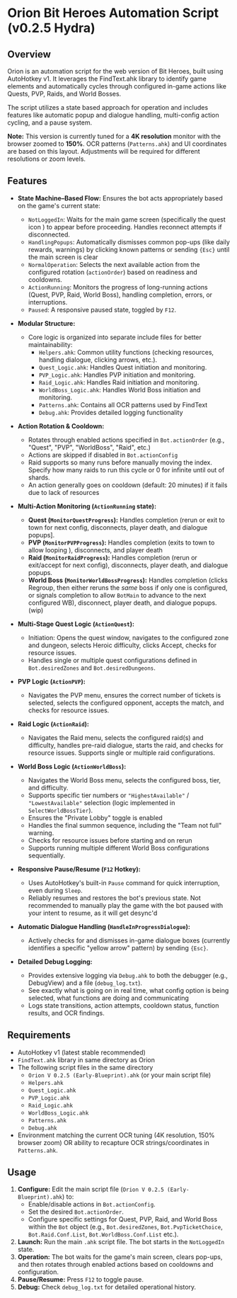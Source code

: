 # Orion Bit Heroes Automation Script (v0.2.5 Hydra)

## Overview

Orion is an automation script for the web version of Bit Heroes, built using AutoHotkey v1. It leverages the FindText.ahk library to identify game elements and automatically cycles through configured in-game actions like Quests, PVP, Raids, and World Bosses.

The script utilizes a state based approach for operation and includes features like automatic popup and dialogue handling, multi-config action cycling, and a pause system.

**Note:** This version is currently tuned for a **4K resolution** monitor with the browser zoomed to **150%**. OCR patterns (`Patterns.ahk`) and UI coordinates are based on this layout. Adjustments will be required for different resolutions or zoom levels.

## Features

* **State Machine–Based Flow:** Ensures the bot acts appropriately based on the game's current state:
    * `NotLoggedIn`: Waits for the main game screen (specifically the quest icon ) to appear before proceeding. Handles reconnect attempts if disconnected.
    * `HandlingPopups`: Automatically dismisses common pop-ups (like daily rewards, warnings) by clicking known patterns or sending `{Esc}` until the main screen is clear
    * `NormalOperation`: Selects the next available action from the configured rotation (`actionOrder`) based on readiness and cooldowns.
    * `ActionRunning`: Monitors the progress of long-running actions (Quest, PVP, Raid, World Boss), handling completion, errors, or interruptions.
    * `Paused`: A responsive paused state, toggled by `F12`.

* **Modular Structure:**
    * Core logic is organized into separate include files for better maintainability:
        * `Helpers.ahk`: Common utility functions (checking resources, handling dialogue, clicking arrows, etc.).
        * `Quest_Logic.ahk`: Handles Quest initiation and monitoring.
        * `PVP_Logic.ahk`: Handles PVP initiation and monitoring.
        * `Raid_Logic.ahk`: Handles Raid initiation and monitoring.
        * `WorldBoss_Logic.ahk`: Handles World Boss initiation and monitoring.
        * `Patterns.ahk`: Contains all OCR patterns used by FindText
        * `Debug.ahk`: Provides detailed logging functionality

* **Action Rotation & Cooldown:**
    * Rotates through enabled actions specified in `Bot.actionOrder` (e.g., "Quest", "PVP", "WorldBoss", "Raid", etc.)
    * Actions are skipped if disabled in `Bot.actionConfig`
    * Raid supports so many runs before manually moving the index. Specify how many raids to run this cycle or 0 for infinite until out of shards.
    * An action generally goes on cooldown (default: 20 minutes) if it fails due to lack of resources
    

* **Multi-Action Monitoring (`ActionRunning` state):**
    * **Quest (`MonitorQuestProgress`):** Handles completion (rerun or exit to town for next config, disconnects, player death, and dialogue popups].
    * **PVP (`MonitorPVPProgress`):** Handles completion (exits to town to allow looping ), disconnects, and player death
    * **Raid (`MonitorRaidProgress`):** Handles completion (rerun or exit/accept for next config), disconnects, player death, and dialogue popups.
    * **World Boss (`MonitorWorldBossProgress`):** Handles completion (clicks Regroup, then either reruns the *same* boss if only one is configured, or signals completion to allow `BotMain` to advance to the next configured WB), disconnect, player death, and dialogue popups. (wip)

* **Multi-Stage Quest Logic (`ActionQuest`):**
    * Initiation: Opens the quest window, navigates to the configured zone and dungeon, selects Heroic difficulty, clicks Accept, checks for resource issues.
    * Handles single or multiple quest configurations defined in `Bot.desiredZones` and `Bot.desiredDungeons`.

* **PVP Logic (`ActionPVP`):**
    * Navigates the PVP menu, ensures the correct number of tickets is selected, selects the configured opponent, accepts the match, and checks for resource issues.

* **Raid Logic (`ActionRaid`):**
    * Navigates the Raid menu, selects the configured raid(s) and difficulty, handles pre-raid dialogue, starts the raid, and checks for resource issues. Supports single or multiple raid configurations.

* **World Boss Logic (`ActionWorldBoss`):**
    * Navigates the World Boss menu, selects the configured boss, tier, and difficulty.
    * Supports specific tier numbers or `"HighestAvailable"` / `"LowestAvailable"` selection (logic implemented in `SelectWorldBossTier`).
    * Ensures the "Private Lobby" toggle is enabled
    * Handles the final summon sequence, including the "Team not full" warning.
    * Checks for resource issues before starting and on rerun
    * Supports running multiple different World Boss configurations sequentially.

* **Responsive Pause/Resume (`F12` Hotkey):**
    * Uses AutoHotkey's built-in `Pause` command for quick interruption, even during `Sleep`.
    * Reliably resumes and restores the bot's previous state. Not recommended to manually play the game with the bot paused with your intent to resume, as it will get desync'd

* **Automatic Dialogue Handling (`HandleInProgressDialogue`):**
    * Actively checks for and dismisses in-game dialogue boxes (currently identifies a specific "yellow arrow" pattern) by sending `{Esc}`.

* **Detailed Debug Logging:**
    * Provides extensive logging via `Debug.ahk` to both the debugger (e.g., DebugView) and a file (`debug_log.txt`).
    * See exactly what is going on in real time, what config option is being selected, what functions are doing and communicating
    * Logs state transitions, action attempts, cooldown status, function results, and OCR findings.

## Requirements

* AutoHotkey v1 (latest stable recommended)
* `FindText.ahk` library in same directory as Orion
* The following script files in the same directory
    * `Orion V 0.2.5 (Early-Blueprint).ahk` (or your main script file)
    * `Helpers.ahk`
    * `Quest_Logic.ahk`
    * `PVP_Logic.ahk`
    * `Raid_Logic.ahk`
    * `WorldBoss_Logic.ahk`
    * `Patterns.ahk`
    * `Debug.ahk`
* Environment matching the current OCR tuning (4K resolution, 150% browser zoom) OR ability to recapture OCR strings/coordinates in `Patterns.ahk`.

## Usage

1.  **Configure:** Edit the main script file (`Orion V 0.2.5 (Early-Blueprint).ahk`) to:
    * Enable/disable actions in `Bot.actionConfig`.
    * Set the desired `Bot.actionOrder`.
    * Configure specific settings for Quest, PVP, Raid, and World Boss within the `Bot` object (e.g., `Bot.desiredZones`, `Bot.PvpTicketChoice`, `Bot.Raid.Conf.List`, `Bot.WorldBoss.Conf.List` etc.).
2.  **Launch:** Run the main `.ahk` script file. The bot starts in the `NotLoggedIn` state.
3.  **Operation:** The bot waits for the game's main screen, clears pop-ups, and then rotates through enabled actions based on cooldowns and configuration.
4.  **Pause/Resume:** Press `F12` to toggle pause.
5.  **Debug:** Check `debug_log.txt` for detailed operational history.

